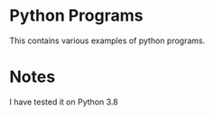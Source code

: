 # Python Programs
This contains various examples of python programs.

# Notes
I have tested it on Python 3.8


